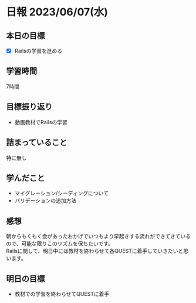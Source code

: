 # 日報 2023/06/07(水)

## 本日の目標
- [x] Railsの学習を進める

## 学習時間
7時間

## 目標振り返り
- 動画教材でRailsの学習

## 詰まっていること
特に無し

## 学んだこと
- マイグレーション/シーディングについて
- バリデーションの追加方法

## 感想
朝からもくもく会があったおかげでいつもより早起きする流れができてきているので、可能な限りこのリズムを保ちたいです。  
Railsに関して、明日中には教材を終わらせて各QUESTに着手していきたいと思います。

## 明日の目標
- 教材での学習を終わらせてQUESTに着手
